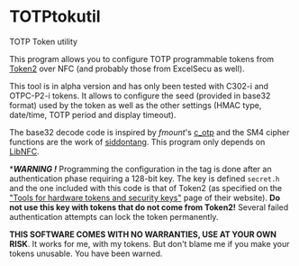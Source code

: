 # TOTPtokutil
TOTP Token utility

This program allows you to configure TOTP programmable tokens from [Token2](https://www.token2.eu/shop/category/programmable-tokens) over NFC (and probably those from ExcelSecu as well).

This tool is in alpha version and has only been tested with C302-i and OTPC-P2-i tokens. It allows to configure the seed (provided in base32 format) used by the token as well as the other settings (HMAC type, date/time, TOTP period and display timeout).

The base32 decode code is inspired by *fmount*'s [c_otp](https://github.com/fmount/c_otp) and the SM4 cipher functions are the work of [siddontang](https://github.com/siddontang/pygmcrypto). This program only depends on [LibNFC](https://github.com/nfc-tools/libnfc).

****WARNING !*** Programming the configuration in the tag is done after an authentication phase requiring a 128-bit key. The key is defined `secret.h` and the one included with this code is that of Token2 (as specified on the ["Tools for hardware tokens and security keys"](https://www.token2.eu/site/page/tools-for-programmable-tokens) page of their website). **Do not use this key with tokens that do not come from Token2!** Several failed authentication attempts can lock the token permanently.

**THIS SOFTWARE COMES WITH NO WARRANTIES, USE AT YOUR OWN RISK**. It works for me, with my tokens. But don't blame me if you make your tokens unusable. You have been warned.

